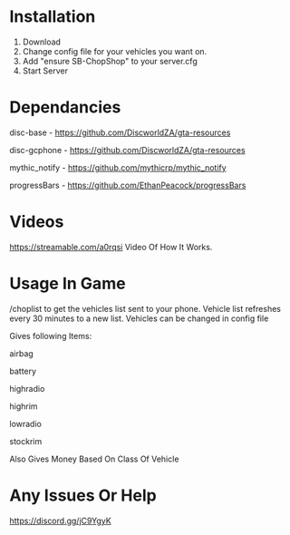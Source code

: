# Installation

1. Download 
2. Change config file for your vehicles you want on.
3. Add "ensure SB-ChopShop" to your server.cfg
4. Start Server 

# Dependancies 
disc-base - https://github.com/DiscworldZA/gta-resources

disc-gcphone - https://github.com/DiscworldZA/gta-resources

mythic_notify - https://github.com/mythicrp/mythic_notify

progressBars - https://github.com/EthanPeacock/progressBars

# Videos 

https://streamable.com/a0rqsi Video Of How It Works.


# Usage In Game

/choplist to get the vehicles list sent to your phone.
Vehicle list refreshes every 30 minutes to a new list.
Vehicles can be changed in config file

Gives following Items:

airbag

battery

highradio

highrim

lowradio

stockrim

Also Gives Money Based On Class Of Vehicle

# Any Issues Or Help 

https://discord.gg/jC9YgyK
